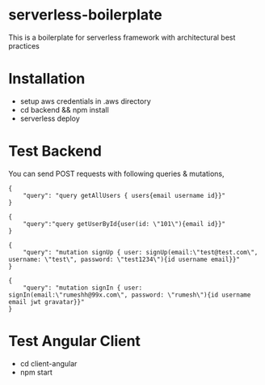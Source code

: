 # serverless-boilerplate
This is a boilerplate for serverless framework with architectural best practices

# Installation
- setup aws credentials in .aws directory
- cd backend && npm install
- serverless deploy

# Test Backend
You can send POST requests with following queries & mutations,
```
{
    "query": "query getAllUsers { users{email username id}}"
}

{
	"query":"query getUserById{user(id: \"101\"){email id}}"
}

{
    "query": "mutation signUp { user: signUp(email:\"test@test.com\", username: \"test\", password: \"test1234\"){id username email}}"
}

{
    "query": "mutation signIn { user: signIn(email:\"rumeshh@99x.com\", password: \"rumesh\"){id username email jwt gravatar}}"
}
```

# Test Angular Client
- cd client-angular
- npm start
